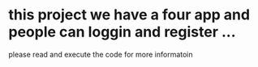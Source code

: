 # this project we have a four app and people can loggin and register ...
please read and execute the code for more informatoin
